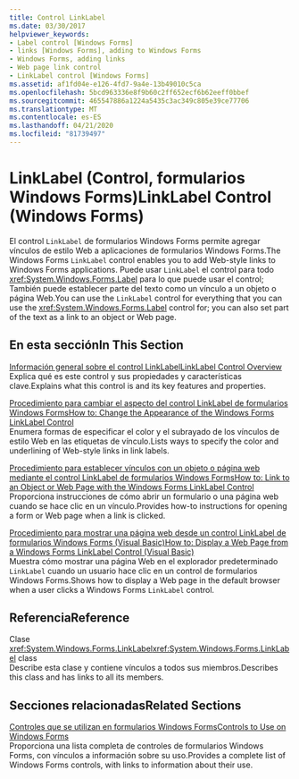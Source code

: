 ```yaml
---
title: Control LinkLabel
ms.date: 03/30/2017
helpviewer_keywords:
- Label control [Windows Forms]
- links [Windows Forms], adding to Windows Forms
- Windows Forms, adding links
- Web page link control
- LinkLabel control [Windows Forms]
ms.assetid: af1fd04e-e126-4fd7-9a4e-13b49010c5ca
ms.openlocfilehash: 5bcd963336e8f9b60c2ff652ecf6b62eeff0bbef
ms.sourcegitcommit: 465547886a1224a5435c3ac349c805e39ce77706
ms.translationtype: MT
ms.contentlocale: es-ES
ms.lasthandoff: 04/21/2020
ms.locfileid: "81739497"
---
```

# <a name="linklabel-control-windows-forms"></a><span data-ttu-id="3d8f1-102">LinkLabel (Control, formularios Windows Forms)</span><span class="sxs-lookup"><span data-stu-id="3d8f1-102">LinkLabel Control (Windows Forms)</span></span>
<span data-ttu-id="3d8f1-103">El control `LinkLabel` de formularios Windows Forms permite agregar vínculos de estilo Web a aplicaciones de formularios Windows Forms.</span><span class="sxs-lookup"><span data-stu-id="3d8f1-103">The Windows Forms `LinkLabel` control enables you to add Web-style links to Windows Forms applications.</span></span> <span data-ttu-id="3d8f1-104">Puede usar `LinkLabel` el control para todo <xref:System.Windows.Forms.Label> para lo que puede usar el control; También puede establecer parte del texto como un vínculo a un objeto o página Web.</span><span class="sxs-lookup"><span data-stu-id="3d8f1-104">You can use the `LinkLabel` control for everything that you can use the <xref:System.Windows.Forms.Label> control for; you can also set part of the text as a link to an object or Web page.</span></span>  
  
## <a name="in-this-section"></a><span data-ttu-id="3d8f1-105">En esta sección</span><span class="sxs-lookup"><span data-stu-id="3d8f1-105">In This Section</span></span>  
 [<span data-ttu-id="3d8f1-106">Información general sobre el control LinkLabel</span><span class="sxs-lookup"><span data-stu-id="3d8f1-106">LinkLabel Control Overview</span></span>](linklabel-control-overview-windows-forms.md)  
 <span data-ttu-id="3d8f1-107">Explica qué es este control y sus propiedades y características clave.</span><span class="sxs-lookup"><span data-stu-id="3d8f1-107">Explains what this control is and its key features and properties.</span></span>  
  
 [<span data-ttu-id="3d8f1-108">Procedimiento para cambiar el aspecto del control LinkLabel de formularios Windows Forms</span><span class="sxs-lookup"><span data-stu-id="3d8f1-108">How to: Change the Appearance of the Windows Forms LinkLabel Control</span></span>](how-to-change-the-appearance-of-the-windows-forms-linklabel-control.md)  
 <span data-ttu-id="3d8f1-109">Enumera formas de especificar el color y el subrayado de los vínculos de estilo Web en las etiquetas de vínculo.</span><span class="sxs-lookup"><span data-stu-id="3d8f1-109">Lists ways to specify the color and underlining of Web-style links in link labels.</span></span>  
  
 [<span data-ttu-id="3d8f1-110">Procedimiento para establecer vínculos con un objeto o página web mediante el control LinkLabel de formularios Windows Forms</span><span class="sxs-lookup"><span data-stu-id="3d8f1-110">How to: Link to an Object or Web Page with the Windows Forms LinkLabel Control</span></span>](link-to-an-object-or-web-page-with-wf-linklabel-control.md)  
 <span data-ttu-id="3d8f1-111">Proporciona instrucciones de cómo abrir un formulario o una página web cuando se hace clic en un vínculo.</span><span class="sxs-lookup"><span data-stu-id="3d8f1-111">Provides how-to instructions for opening a form or Web page when a link is clicked.</span></span>  
  
 [<span data-ttu-id="3d8f1-112">Procedimiento para mostrar una página web desde un control LinkLabel de formularios Windows Forms (Visual Basic)</span><span class="sxs-lookup"><span data-stu-id="3d8f1-112">How to: Display a Web Page from a Windows Forms LinkLabel Control (Visual Basic)</span></span>](display-a-web-page-from-a-wf-linklabel-control-visual-basic.md)  
 <span data-ttu-id="3d8f1-113">Muestra cómo mostrar una página Web en el explorador predeterminado `LinkLabel` cuando un usuario hace clic en un control de formularios Windows Forms.</span><span class="sxs-lookup"><span data-stu-id="3d8f1-113">Shows how to display a Web page in the default browser when a user clicks a Windows Forms `LinkLabel` control.</span></span>  
  
## <a name="reference"></a><span data-ttu-id="3d8f1-114">Referencia</span><span class="sxs-lookup"><span data-stu-id="3d8f1-114">Reference</span></span>  
 <span data-ttu-id="3d8f1-115">Clase <xref:System.Windows.Forms.LinkLabel></span><span class="sxs-lookup"><span data-stu-id="3d8f1-115"><xref:System.Windows.Forms.LinkLabel> class</span></span>  
 <span data-ttu-id="3d8f1-116">Describe esta clase y contiene vínculos a todos sus miembros.</span><span class="sxs-lookup"><span data-stu-id="3d8f1-116">Describes this class and has links to all its members.</span></span>  
  
## <a name="related-sections"></a><span data-ttu-id="3d8f1-117">Secciones relacionadas</span><span class="sxs-lookup"><span data-stu-id="3d8f1-117">Related Sections</span></span>  
 [<span data-ttu-id="3d8f1-118">Controles que se utilizan en formularios Windows Forms</span><span class="sxs-lookup"><span data-stu-id="3d8f1-118">Controls to Use on Windows Forms</span></span>](controls-to-use-on-windows-forms.md)  
 <span data-ttu-id="3d8f1-119">Proporciona una lista completa de controles de formularios Windows Forms, con vínculos a información sobre su uso.</span><span class="sxs-lookup"><span data-stu-id="3d8f1-119">Provides a complete list of Windows Forms controls, with links to information about their use.</span></span>
